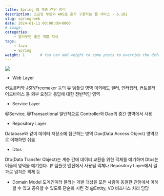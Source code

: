 ```yaml
---
title: Spring 웹 계층 간단 정리
description: 스프링 부트와 AWS로 혼자 구현하는 웹 서비스 - p.101
slug: spring-web
date: 2024-01-11 00:00:00+0000
# image: 
categories:
    - 알아두면 좋은 개발 지식
tags:
    - Java
    - Spring
weight: 1       # You can add weight to some posts to override the default sorting (date descending)
---
```


![](https://velog.velcdn.com/images/yeseul/post/f6c04a77-1cbe-43fa-a89c-da8fcd95fba7/image.png)

- Web Layer

 컨트롤러와 JSP/Freemaker 등의 뷰 템플릿 영역
 이외에도 필터, 인터셉터, 컨트롤러 어드바이스 등 외부 요청과 응답에 대한 전반적인 영역
 
 
- Service Layer

 @Service, @Transactional
 일반적으로 Controller와 Dao의 중간 영역에서 사용


- Repository Layer

 Database와 같이 데이터 저장소에 접근하는 영역
 Dao(Data Access Object) 영역으로 이해하면 쉬움


- Dtos
 
 Dto(Data Transfer Object)는 계층 간에 데이터 교환을 위한 객체를 얘기하며 Dtos는 이들의 영역을 얘기한다.
 뷰 템플릿 엔진에서 사용될 객체나 Repository Layer에서 결과로 넘겨준 객체 등


- Domain Model
 도메인이라 불리는 개발 대상을 모든 사람이 동일한 관점에서 이해할 수 있고 공유할 수 있도록 단순화 시킨 것
 @Entity, VO
 비즈니스 처리 담당


